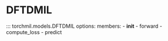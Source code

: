 # DFTDMIL

::: torchmil.models.DFTDMIL
    options:
        members:
            - __init__
            - forward
            - compute_loss
            - predict